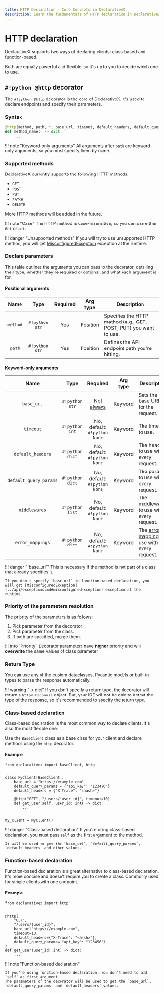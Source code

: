```yaml
---
title: HTTP Declaration - Core Concepts in DeclarativeX
description: Learn the fundamentals of HTTP declaration in DeclarativeX. Understand how to define HTTP methods and endpoints effectively.
---
```


# HTTP declaration

DeclarativeX supports two ways of declaring clients: class-based and function-based.

Both are equally powerful and flexible, so it's up to you to decide which one to use.

## `#!python @http` decorator

The `#!python @http` decorator is the core of DeclarativeX. It's used to declare endpoints and specify their parameters.

### Syntax

```python
@http(method, path, *, base_url, timeout, default_headers, default_query_params, middlewares)
def method_name() -> dict:
    ...
```

!!! note "Keyword-only arguments"
    All arguments after `path` are keyword-only arguments, so you must specify them by name.


### Supported methods

DeclarativeX currently supports the following HTTP methods:

- `GET`
- `POST`
- `PUT`
- `PATCH`
- `DELETE`

More HTTP methods will be added in the future.

!!! note "Case" 
    The HTTP method is case-insensitive, so you can use either `Get` or `get`.


!!! danger "Unsupported methods"
    If you will try to use unsupported HTTP method, you will get [MisconfiguredException](../api/exceptions.md#misconfiguredexception) exception at the runtime.


### Declare parameters

This table outlines the arguments you can pass to the decorator, detailing their type, 
whether they're required or optional, and what each argument is for.

#### Positional arguments

|           Name           |       Type       |           Required            |    Arg type    | Description                                                       |
|:------------------------:|:----------------:|:-----------------------------:|:--------------:|-------------------------------------------------------------------|
|         `method`         |  `#!python str`  |              Yes              |    Position    | Specifies the HTTP method (e.g., GET, POST, PUT) you want to use. |
|          `path`          |  `#!python str`  |              Yes              |   Position    | Defines the API endpoint path you're hitting.                     |


#### Keyword-only arguments

|           Name           |                      Type                      |              Required               |    Arg type    | Description                                                                      |
|:------------------------:|:----------------------------------------------:|:-----------------------------------:|:--------------:|----------------------------------------------------------------------------------|
|        `base_url`        |                 `#!python str`                 | [Not always](#base_url "See below") |    Keyword     | Sets the base URL for the request.                                               |
|        `timeout`         |                 `#!python int`                 |    No, default: `#!python None`     |    Keyword     | The timeout to use.                                                              |
|    `default_headers`     |                `#!python dict`                 |    No, default: `#!python None`     |    Keyword     | The headers to use with every request.                                           |
|  `default_query_params`  |                `#!python dict`                 |    No, default: `#!python None`     |    Keyword     | The params to use with every request.                                            |
| `middlewares` | `#!python list`  |    No, default: `#!python None`     |    Keyword     | The [middlewares](middlewares.md) to use with every request.       |
| `error_mappings` | `#!python dict`  |    No, default: `#!python None`     |    Keyword     | The [error mappings](error-mappings.md) to use with every request. |

<div id="base_url" markdown>
!!! danger "`base_url`"
    This is necessary if the method is not part of a class that already specifies it.

    If you don't specify `base_url` in function-based declaration, you will get [MisconfiguredException](../api/exceptions.md#misconfiguredexception) exception at the runtime.
</div>

### Priority of the parameters resolution

The priority of the parameters is as follows:

1. Pick parameter from the decorator.
2. Pick parameter from the class.
3. If both are specified, merge them.

!!! info "Priority"
    Decorator parameters have **higher** priority and will __overwrite__ the same values of class parameter


### Return Type

You can use any of the custom dataclasses, Pydantic models or built-in types to parse the response automatically.

!!! warning "-> dict"
    If you don't specify a return type, the decorator will return a `httpx.Response` object.
    But, your IDE will not be able to detect the type of the response, so it's recommended to specify the return type.


### Class-based declaration

Class-based declaration is the most common way to declare clients. It's also the most flexible one.

Use the `BaseClient` class as a base class for your client and declare methods using the `http` decorator.


#### Example

```.python title="my_client.py"
from declarativex import BaseClient, http


class MyClient(BaseClient):
    base_url = "https://example.com"
    default_query_params = {"api_key": "123456"}
    default_headers = {"X-Trace": "<hash>"}

    @http("GET", "/users/{user_id}", timeout=10)
    def get_user(self, user_id: int) -> dict:
        ...


my_client = MyClient()
```

!!! danger "Class-based declaration"
    If you're using class-based declaration, you must pass `self` as the first argument to the method.

    It will be used to get the `base_url`, `default_query_params`, `default_headers` and other values.


### Function-based declaration


Function-based declaration is a great alternative to class-based declaration. It's more concise and doesn't require
you to create a class. Commonly used for simple clients with one endpoint.

#### Example

```.python title="my_client.py"
from declarativex import http


@http(
    "GET", 
    "/users/{user_id}", 
    base_url"https://example.com",
    timeout=10,
    default_headers={"X-Trace": "<hash>"},
    default_query_params={"api_key": "123456"}
)
def get_user(user_id: int) -> dict:
    ...
```

!!! note "Function-based declaration"
    
    If you're using function-based declaration, you don't need to add `self` as first argument.
    The parameters of the decorator will be used to get the `base_url`, `default_query_params` and `default_headers` values.
